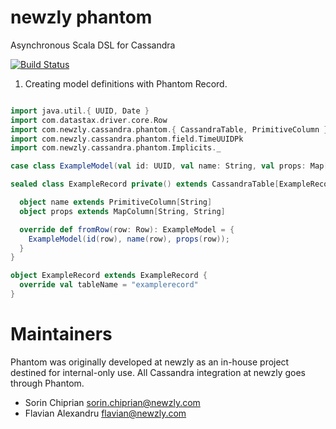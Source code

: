 newzly phantom
==============
Asynchronous Scala DSL for Cassandra

[![Build Status](https://magnum.travis-ci.com/newzly/phantom.png?token=tyRTmBk14WrDycpepg9c&branch=master)](https://magnum.travis-ci.com/newzly/phantom)


1. Creating model definitions with Phantom Record.
  
```scala

import java.util.{ UUID, Date }
import com.datastax.driver.core.Row
import com.newzly.cassandra.phantom.{ CassandraTable, PrimitiveColumn }
import com.newzly.cassandra.phantom.field.TimeUUIDPk
import com.newzly.cassandra.phantom.Implicits._

case class ExampleModel(val id: UUID, val name: String, val props: Map[String, String]);

sealed class ExampleRecord private() extends CassandraTable[ExampleRecord, ExampleModel] with TimeUUIDPk {

  object name extends PrimitiveColumn[String]
  object props extends MapColumn[String, String]

  override def fromRow(row: Row): ExampleModel = {
    ExampleModel(id(row), name(row), props(row));
  }
}

object ExampleRecord extends ExampleRecord {
  override val tableName = "examplerecord"
}
```

Maintainers
===========

Phantom was originally developed at newzly as an in-house project destined for internal-only use.
All Cassandra integration at newzly goes through Phantom.

- Sorin Chiprian sorin.chiprian@newzly.com
- Flavian Alexandru flavian@newzly.com
